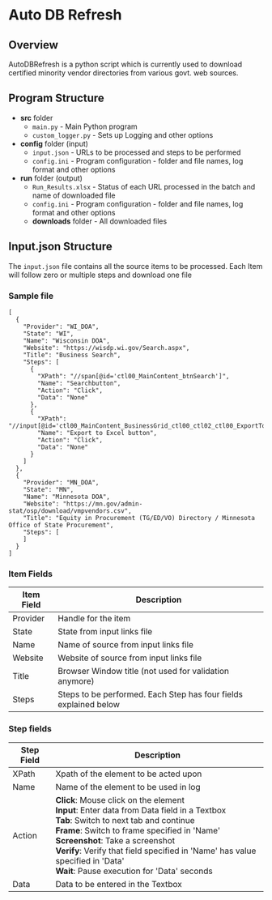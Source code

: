 # Auto DB Refresh
## Overview
AutoDBRefresh is a python script which is currently used to download certified minority vendor directories from various govt. web sources.
## Program Structure
 - **src** folder
   - `main.py` - Main Python program
   - `custom_logger.py`  - Sets up Logging and other options
 - **config** folder (input)
   - `input.json` - URLs to be processed and steps to be performed
   - `config.ini` - Program configuration - folder and file names, log format and other options
 - **run** folder (output)
   - `Run_Results.xlsx` - Status of each URL processed in the batch and name of downloaded file
   - `config.ini` - Program configuration - folder and file names, log format and other options
   - **downloads** folder - All downloaded files
## Input.json Structure
The `input.json` file contains all the source items to be processed. Each Item will follow zero or multiple steps and download one file
### Sample file
~~~
[
  {
    "Provider": "WI_DOA",
	"State": "WI",
    "Name": "Wisconsin DOA",
    "Website": "https://wisdp.wi.gov/Search.aspx",
    "Title": "Business Search",
    "Steps": [
      {
        "XPath": "//span[@id='ctl00_MainContent_btnSearch']",
        "Name": "Searchbutton",
        "Action": "Click",
        "Data": "None"
      },
      {
        "XPath": "//input[@id='ctl00_MainContent_BusinessGrid_ctl00_ctl02_ctl00_ExportToExcelButton']",
        "Name": "Export to Excel button",
        "Action": "Click",
        "Data": "None"
      }
    ]
  },
  {
    "Provider": "MN_DOA",
	"State": "MN",
    "Name": "Minnesota DOA",
    "Website": "https://mn.gov/admin-stat/osp/download/vmpvendors.csv",
    "Title": "Equity in Procurement (TG/ED/VO) Directory / Minnesota Office of State Procurement",
    "Steps": [
    ]
  }
]
~~~
### Item Fields
|Item Field|Description|
|-|-|
|Provider|Handle for the item|
|State|State from input links file|
|Name|Name of source from input links file|
|Website|Website of source from input links file|
|Title|Browser Window title (not used for validation anymore)|
|Steps|Steps to be performed. Each Step has four fields explained below|
### Step fields
|Step Field|Description|
|-|-|
|XPath|Xpath of the element to be acted upon|
|Name|Name of the element to be used in log|
|Action|**Click**: Mouse click on the element <br>**Input**: Enter data from Data field in a Textbox<br>**Tab**: Switch to next tab and continue<br>**Frame**: Switch to frame specified in 'Name'<br>**Screenshot**: Take a screenshot<br>**Verify**: Verify that field specified in 'Name' has value specified in 'Data' <br>**Wait**: Pause execution for 'Data' seconds<br>|
|Data|Data to be entered in the Textbox|


